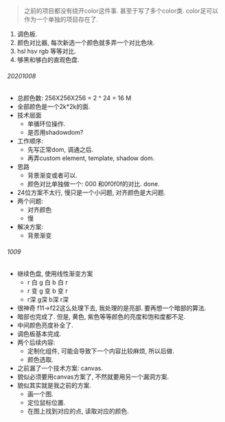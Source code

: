 > 之前的项目都没有绕开color这件事. 甚至于写了多个color类. color足可以作为一个单独的项目存在了.

1. 调色板. 
2. 颜色对比器, 每次新选一个颜色就多弄一个对比色块.
3. hsl hsv rgb 等等对比.
4. 够黑和够白的直观色盘. 



###### 20201008

- 总颜色数: 256X256X256 = 2 ^ 24 = 16 M
- 全部颜色是一个2k*2k的面.
- 技术层面
  - 单循环位操作.
  - 是否用shadowdom?
- 工作顺序:
  - 先写正常dom, 调通之后. 
  - 再弄custom element, template, shadow dom.
- 思路
  - 背景渐变或者可以.
  - 颜色对比单独做一个: 000 和0f0f0f的对比. done.
- 24位方案不太行, 慢只是一个小问题, 对齐颜色是大问题.
- 两个问题: 
  - 对齐颜色
  - 慢
- 解决方案: 
  - 背景渐变

###### 1009
- 继续色盘, 使用线性渐变方案
	- r 白 g 白 b 白 r
	- r 变 g 变 b 变 r
	- r深   g深  b深  r深
- 很神奇 f11->f22这么处理下去, 我处理的是亮部. 要再想一个暗部的算法.
- 暗部也完成了. 但是, 黄色, 紫色等等颜色的亮度和饱和度都不足.
- 中间颜色亮度补全了. 
- 调色板基本完成. 
- 两个后续内容:
  - 定制化组件, 可能会导致下一个内容比较麻烦, 所以后做.
  - 颜色选取. 
- 之前漏了一个技术方案: canvas.
- 貌似必须要用canvas方案了, 不然就要用另一个漏洞方案.
- 貌似其实就是我之前的方案. 
  - 画一个图.
  - 定位鼠标位置.
  - 在图上找到对应的点, 读取对应的颜色.

